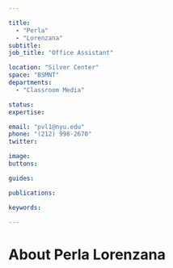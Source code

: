 ```yaml
---

title:
  - "Perla"
  - "Lorenzana"
subtitle: 
job_title: "Office Assistant"

location: "Silver Center"
space: "BSMNT"
departments:
  - "Classroom Media"

status: 
expertise:

email: "pvl1@nyu.edu"
phone: "(212) 998-2670"
twitter: 

image: 
buttons:

guides:

publications:

keywords:

---
```


# About Perla Lorenzana


